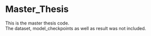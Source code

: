 # Master_Thesis
This is the master thesis code.  
The dataset, model_checkpoints as well as result was not included.
